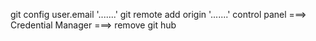 git config user.email '.......'
git remote add origin '.......'
control panel ===> Credential Manager ===> remove git hub

